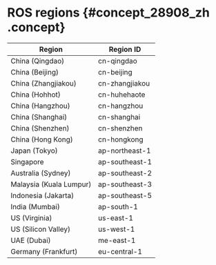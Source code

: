 # ROS regions {#concept_28908_zh .concept}

|Region|Region ID|
|------|---------|
|China \(Qingdao\)|cn-qingdao|
|China \(Beijing\)|cn-beijing|
|China \(Zhangjiakou\)|cn-zhangjiakou|
|China \(Hohhot\)|cn-huhehaote|
|China \(Hangzhou\)|cn-hangzhou|
|China \(Shanghai\)|cn-shanghai|
|China \(Shenzhen\)|cn-shenzhen|
|China \(Hong Kong\)|cn-hongkong|
|Japan \(Tokyo\)|ap-northeast-1|
|Singapore|ap-southeast-1|
|Australia \(Sydney\)|ap-southeast-2|
|Malaysia \(Kuala Lumpur\)|ap-southeast-3|
|Indonesia \(Jakarta\)|ap-southeast-5|
|India \(Mumbai\)|ap-south-1|
|US \(Virginia\)|us-east-1|
|US \(Silicon Valley\)|us-west-1|
|UAE \(Dubai\)|me-east-1|
|Germany \(Frankfurt\)|eu-central-1|

